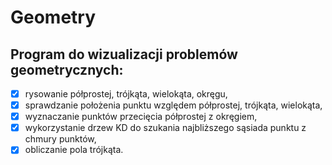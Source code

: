 # Geometry
## Program do wizualizacji problemów geometrycznych: 
- [x] rysowanie półprostej, trójkąta, wielokąta, okręgu,
- [x] sprawdzanie położenia punktu względem półprostej, trójkąta, wielokąta,
- [x] wyznaczanie punktów przecięcia półprostej z okręgiem,
- [x] wykorzystanie drzew KD do szukania najbliższego sąsiada punktu z chmury punktów,
- [x] obliczanie pola trójkąta.
